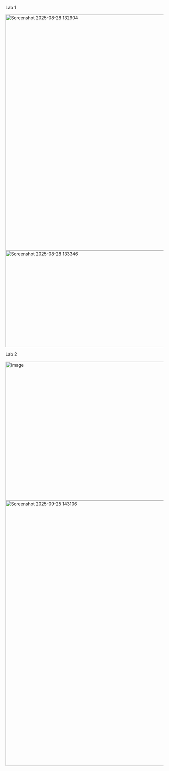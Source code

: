 Lab 1

<img width="808" height="749" alt="Screenshot 2025-08-28 132904" src="https://github.com/user-attachments/assets/2134ac8c-63b5-476d-8392-870d86f03b4b" />
<img width="808" height="306" alt="Screenshot 2025-08-28 133346" src="https://github.com/user-attachments/assets/1129855c-4d94-4429-b666-3b194d512de2" />

Lab 2

<img width="1247" height="441" alt="image" src="https://github.com/user-attachments/assets/1361a2fc-295d-412c-810c-a74ce5087cee" />
<img width="1039" height="841" alt="Screenshot 2025-09-25 143106" src="https://github.com/user-attachments/assets/1e99afca-8c6d-4781-ba52-bf9d5904b491" />
